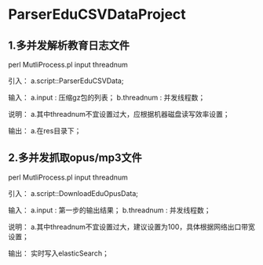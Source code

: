 # ParserEduCSVDataProject

## 1.多并发解析教育日志文件

perl MutliProcess.pl input threadnum 

引入：
   a.script::ParserEduCSVData;<br>

输入：
   a.input : 压缩gz包的列表；
   b.threadnum : 并发线程数；

说明：
   a.其中threadnum不宜设置过大，应根据机器磁盘读写效率设置；

输出：
  a.在res目录下；

## 2.多并发抓取opus/mp3文件

perl MutliProcess.pl input threadnum 

引入：
   a.script::DownloadEduOpusData;

输入：
   a.input : 第一步的输出结果；
   b.threadnum : 并发线程数；

说明：
   a.其中threadnum不宜设置过大，建议设置为100，具体根据网络出口带宽设置；

输出：
   实时写入elasticSearch；
